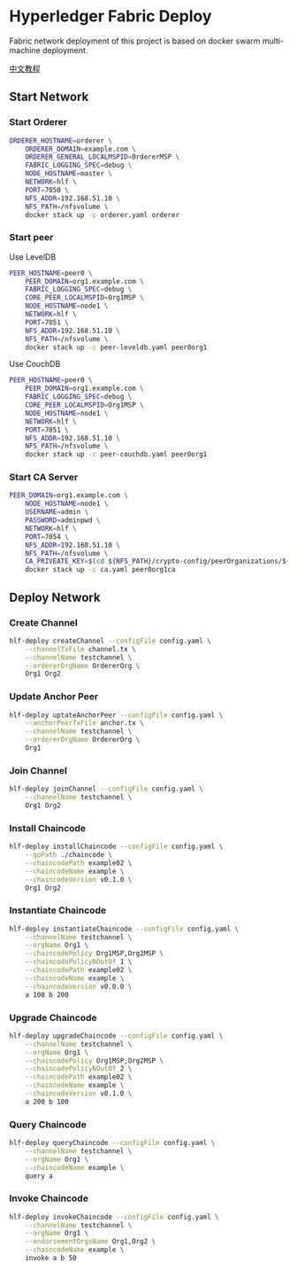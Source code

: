 # Hyperledger Fabric Deploy

Fabric network deployment of this project is based on docker swarm multi-machine deployment.

[中文教程](./README-zh.md)

## Start Network

### Start Orderer

```bash
ORDERER_HOSTNAME=orderer \
    ORDERER_DOMAIN=example.com \
    ORDERER_GENERAL_LOCALMSPID=OrdererMSP \
    FABRIC_LOGGING_SPEC=debug \
    NODE_HOSTNAME=master \
    NETWORK=hlf \
    PORT=7050 \
    NFS_ADDR=192.168.51.10 \
    NFS_PATH=/nfsvolume \
    docker stack up -c orderer.yaml orderer
```

### Start peer

Use LevelDB

```bash
PEER_HOSTNAME=peer0 \
    PEER_DOMAIN=org1.example.com \
    FABRIC_LOGGING_SPEC=debug \
    CORE_PEER_LOCALMSPID=Org1MSP \
    NODE_HOSTNAME=node1 \
    NETWORK=hlf \
    PORT=7051 \
    NFS_ADDR=192.168.51.10 \
    NFS_PATH=/nfsvolume \
    docker stack up -c peer-leveldb.yaml peer0org1
```

Use CouchDB

```bash
PEER_HOSTNAME=peer0 \
    PEER_DOMAIN=org1.example.com \
    FABRIC_LOGGING_SPEC=debug \
    CORE_PEER_LOCALMSPID=Org1MSP \
    NODE_HOSTNAME=node1 \
    NETWORK=hlf \
    PORT=7051 \
    NFS_ADDR=192.168.51.10 \
    NFS_PATH=/nfsvolume \
    docker stack up -c peer-couchdb.yaml peer0org1
```

### Start CA Server

```bash
PEER_DOMAIN=org1.example.com \
    NODE_HOSTNAME=node1 \
    USERNAME=admin \
    PASSWORD=adminpwd \
    NETWORK=hlf \
    PORT=7054 \
    NFS_ADDR=192.168.51.10 \
    NFS_PATH=/nfsvolume \
    CA_PRIVEATE_KEY=$(cd ${NFS_PATH}/crypto-config/peerOrganizations/${PEER_DOMAIN}/ca && ls *_sk) \
    docker stack up -c ca.yaml peer0org1ca
```

## Deploy Network

### Create Channel

```bash
hlf-deploy createChannel --configFile config.yaml \
    --channelTxFile channel.tx \
    --channelName testchannel \
    --ordererOrgName OrdererOrg \
    Org1 Org2
```

### Update Anchor Peer

```bash
hlf-deploy uptateAnchorPeer --configFile config.yaml \
    --anchorPeerTxFile anchor.tx \
    --channelName testchannel \
    --ordererOrgName OrdererOrg \
    Org1
```

### Join Channel

```bash
hlf-deploy joinChannel --configFile config.yaml \
    --channelName testchannel \
    Org1 Org2
```

### Install Chaincode

```bash
hlf-deploy installChaincode --configFile config.yaml \
    --goPath ./chaincode \
    --chaincodePath example02 \
    --chaincodeName example \
    --chaincodeVersion v0.1.0 \
    Org1 Org2
```

### Instantiate Chaincode

```bash
hlf-deploy instantiateChaincode --configFile config.yaml \
    --channelName testchannel \
    --orgName Org1 \
    --chaincodePolicy Org1MSP,Org2MSP \
    --chaincodePolicyNOutOf 1 \
    --chaincodePath example02 \
    --chaincodeName example \
    --chaincodeVersion v0.0.0 \
    a 100 b 200
```

### Upgrade Chaincode

```bash
hlf-deploy upgradeChaincode --configFile config.yaml \
    --channelName testchannel \
    --orgName Org1 \
    --chaincodePolicy Org1MSP,Org2MSP \
    --chaincodePolicyNOutOf 2 \
    --chaincodePath example02 \
    --chaincodeName example \
    --chaincodeVersion v0.1.0 \
    a 200 b 100
```

### Query Chaincode

```bash
hlf-deploy queryChaincode --configFile config.yaml \
    --channelName testchannel \
    --orgName Org1 \
    --chaincodeName example \
    query a
```

### Invoke Chaincode

```bash
hlf-deploy invokeChaincode --configFile config.yaml \
    --channelName testchannel \
    --orgName Org1 \
    --endorsementOrgsName Org1,Org2 \
    --chaincodeName example \
    invoke a b 50
```
